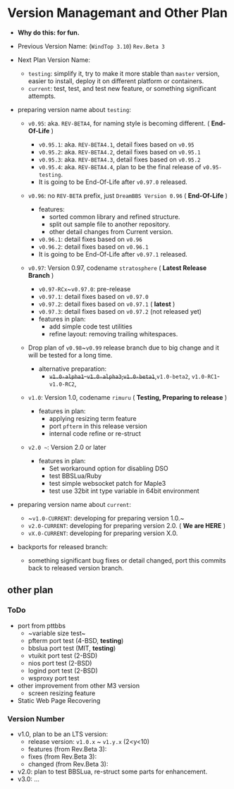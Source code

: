 # Version Managemant and Other Plan

* **Why do this: for fun.**

* Previous Version Name: (`WindTop 3.10`) `Rev.Beta 3`

* Next Plan Version Name:
    + `testing`: simplify it, try to make it more stable than `master` version, easier to install, deploy it on different platform or containers.
    + `current`: test, test, and test new feature, or something significant attempts.

* preparing version name about `testing`:

    + `v0.95`: aka. `REV-BETA4`, for naming style is becoming different. ( **End-Of-Life** )
        - `v0.95.1`: aka. `REV-BETA4.1`, detail fixes based on `v0.95`
        - `v0.95.2`: aka. `REV-BETA4.2`, detail fixes based on `v0.95.1`
        - `v0.95.3`: aka. `REV-BETA4.3`, detail fixes based on `v0.95.2`
        - `v0.95.4`: aka. `REV-BETA4.4`, plan to be the final release of `v0.95-testing`.
        - It is going to be End-Of-Life after `v0.97.0` released.

    + `v0.96`: no `REV-BETA` prefix, just `DreamBBS Version 0.96` ( **End-Of-Life** )
        - features: 
          * sorted common library and refined structure.
          * split out sample file to another repository.
          * other detail changes from Current version.
        - `v0.96.1`: detail fixes based on `v0.96`
        - `v0.96.2`: detail fixes based on `v0.96.1`
        - It is going to be End-Of-Life after `v0.97.1` released.

    + `v0.97`: Version 0.97, codename `stratosphere` ( **Latest Release Branch** )
        - `v0.97-RCx`~`v0.97.0`: pre-release
        - `v0.97.1`: detail fixes based on `v0.97.0`
        - `v0.97.2`: detail fixes based on `v0.97.1` ( **latest** )
        - `v0.97.3`: detail fixes based on `v0.97.2` (not released yet)
        - features in plan:
          * add simple code test utilities
          * refine layout: removing trailing whitespaces.
    + Drop plan of `v0.98`~`v0.99` release branch due to big change and it will be tested for a long time.
        - alternative preparation:
          * ~~`v1.0-alpha1`-`v1.0-alpha3`,`v1.0-beta1`~~,`v1.0-beta2`, `v1.0-RC1`-`v1.0-RC2`,
    + `v1.0`: Version 1.0, codename `rimuru` ( **Testing, Preparing to release** )
        - features in plan:
          * applying resizing term feature
          * port `pfterm` in this release version
          * internal code refine or re-struct
    + `v2.0 ~`: Version 2.0 or later
        - features in plan:
          * Set workaround option for disabling DSO
          * test BBSLua/Ruby
          * test simple websocket patch for Maple3
          * test use 32bit int type variable in 64bit environment

* preparing version name about `current`:
    + ~`v1.0-CURRENT`: developing for preparing version 1.0.~
    + `v2.0-CURRENT`: developing for preparing version 2.0. ( **We are HERE** )
    + `vX.0-CURRENT`: developing for preparing version X.0.

* backports for released branch:
    + something significant bug fixes or detail changed, port this commits back to released version branch.

## other plan

### ToDo
- port from pttbbs
    * ~variable size test~
    * pfterm port test (4-BSD, **testing**)
    * bbslua port test (MIT, **testing**)
    * vtuikit port test (2-BSD)
    * nios port test (2-BSD)
    * logind port test (2-BSD)
    * wsproxy port test
- other improvement from other M3 version
    * screen resizing feature
- Static Web Page Recovering

### Version Number
+ v1.0, plan to be an LTS version:
    - release version: `v1.0.x` ~ `v1.y.x` (2<y<10)
    - features (from Rev.Beta 3):
    - fixes (from Rev.Beta 3):
    - changed (from Rev.Beta 3):
+ v2.0: plan to test BBSLua, re-struct some parts for enhancement.
+ v3.0: ...